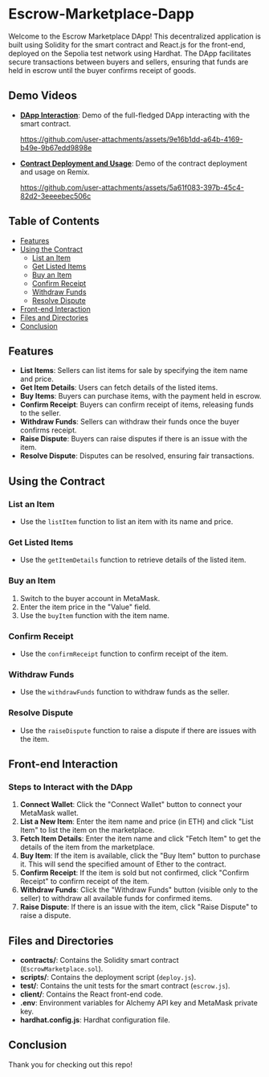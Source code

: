 # Escrow-Marketplace-Dapp
Welcome to the Escrow Marketplace DApp! This decentralized application is built using Solidity for the smart contract and React.js for the front-end, deployed on the Sepolia test network using Hardhat. The DApp facilitates secure transactions between buyers and sellers, ensuring that funds are held in escrow until the buyer confirms receipt of goods.

## Demo Videos

- **[DApp Interaction](#)**: Demo of the full-fledged DApp interacting with the smart contract.
  
  https://github.com/user-attachments/assets/9e16b1dd-a64b-4169-b49e-9b67edd9898e
  
- **[Contract Deployment and Usage](#)**: Demo of the contract deployment and usage on Remix.

  https://github.com/user-attachments/assets/5a61f083-397b-45c4-82d2-3eeeebec506c
  



## Table of Contents
- [Features](#features)
- [Using the Contract](#using-the-contract)
  - [List an Item](#list-an-item)
  - [Get Listed Items](#get-listed-items)
  - [Buy an Item](#buy-an-item)
  - [Confirm Receipt](#confirm-receipt)
  - [Withdraw Funds](#withdraw-funds)
  - [Resolve Dispute](#resolve-dispute)
- [Front-end Interaction](#front-end-interaction)
- [Files and Directories](#files-and-directories)
- [Conclusion](#conclusion)

## Features

- **List Items**: Sellers can list items for sale by specifying the item name and price.
- **Get Item Details**: Users can fetch details of the listed items.
- **Buy Items**: Buyers can purchase items, with the payment held in escrow.
- **Confirm Receipt**: Buyers can confirm receipt of items, releasing funds to the seller.
- **Withdraw Funds**: Sellers can withdraw their funds once the buyer confirms receipt.
- **Raise Dispute**: Buyers can raise disputes if there is an issue with the item.
- **Resolve Dispute**: Disputes can be resolved, ensuring fair transactions.

## Using the Contract

### List an Item

- Use the `listItem` function to list an item with its name and price.

### Get Listed Items

- Use the `getItemDetails` function to retrieve details of the listed item.

### Buy an Item

1. Switch to the buyer account in MetaMask.
2. Enter the item price in the "Value" field.
3. Use the `buyItem` function with the item name.

### Confirm Receipt

- Use the `confirmReceipt` function to confirm receipt of the item.

### Withdraw Funds

- Use the `withdrawFunds` function to withdraw funds as the seller.

### Resolve Dispute

- Use the `raiseDispute` function to raise a dispute if there are issues with the item.

## Front-end Interaction

### Steps to Interact with the DApp

1. **Connect Wallet**: Click the "Connect Wallet" button to connect your MetaMask wallet.
2. **List a New Item**: Enter the item name and price (in ETH) and click "List Item" to list the item on the marketplace.
3. **Fetch Item Details**: Enter the item name and click "Fetch Item" to get the details of the item from the marketplace.
4. **Buy Item**: If the item is available, click the "Buy Item" button to purchase it. This will send the specified amount of Ether to the contract.
5. **Confirm Receipt**: If the item is sold but not confirmed, click "Confirm Receipt" to confirm receipt of the item.
6. **Withdraw Funds**: Click the "Withdraw Funds" button (visible only to the seller) to withdraw all available funds for confirmed items.
7. **Raise Dispute**: If there is an issue with the item, click "Raise Dispute" to raise a dispute.

## Files and Directories

- **contracts/**: Contains the Solidity smart contract (`EscrowMarketplace.sol`).
- **scripts/**: Contains the deployment script (`deploy.js`).
- **test/**: Contains the unit tests for the smart contract (`escrow.js`).
- **client/**: Contains the React front-end code.
- **.env**: Environment variables for Alchemy API key and MetaMask private key.
- **hardhat.config.js**: Hardhat configuration file.

## Conclusion

Thank you for checking out this repo! 


